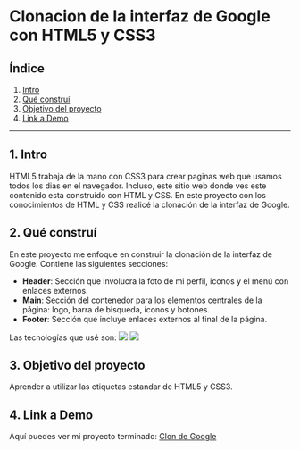 # Clonacion de la interfaz de Google con HTML5 y CSS3

## **Índice**

1. [Intro](#)
2. [Qué construí](#)
3. [Objetivo del proyecto](#)
4. [Link a Demo](#)

****

## 1. Intro
HTML5 trabaja de la mano con CSS3 para crear paginas web que usamos todos los dias en el navegador. Incluso, este sitio web donde ves este contenido esta construido con HTML y CSS. En este proyecto con los conocimientos de HTML y CSS realicé la clonación de la interfaz de Google.

## 2. Qué construí
En este proyecto me enfoque en construir la clonación de la interfaz de Google.
Contiene las siguientes secciones:

* **Header**: Sección que involucra la foto de mi perfil, iconos y el menú con enlaces externos.
* **Main**: Sección del contenedor para los elementos centrales de la página: logo, barra de bisqueda, iconos y botones.
* **Footer**: Sección que incluye enlaces externos al final de la página.

Las tecnologías que usé son:
<img src="https://img.shields.io/badge/HTML5-E34F26?style=for-the-badge&logo=html5&logoColor=white" /> 
<img src="https://img.shields.io/badge/CSS3-1572B6?style=for-the-badge&logo=css3&logoColor=white" /> 

## 3. Objetivo del proyecto
Aprender a utilizar las etiquetas estandar de HTML5 y CSS3.

## 4. Link a Demo
Aquí puedes ver mi proyecto terminado: [Clon de Google](#)
